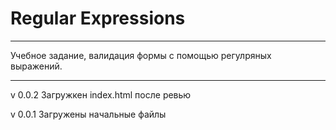 # Regular Expressions
----

Учебное задание, валидация формы с помощью регулряных выражений.

----
v 0.0.2
Загружкен index.html после ревью

v 0.0.1
Загружены начальные файлы

